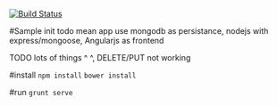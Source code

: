 [![Build Status](https://travis-ci.org/afpa-stbrieuc/mean-todo.svg?branch=master)](https://travis-ci.org/afpa-stbrieuc/mean-todo)

#Sample init todo mean app
use mongodb as persistance, nodejs with express/mongoose, Angularjs as frontend

TODO lots of things ^ ^, DELETE/PUT not working


#install
`npm install`
`bower install`

#run
`grunt serve`
